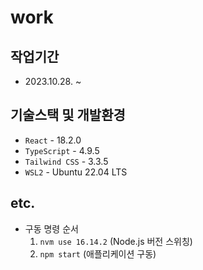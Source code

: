 # work

## 작업기간

- 2023.10.28. ~ 

## 기술스택 및 개발환경

- `React` - 18.2.0
- `TypeScript` - 4.9.5
- `Tailwind CSS` - 3.3.5
- `WSL2` - Ubuntu 22.04 LTS

## etc.

- 구동 명령 순서
  1. `nvm use 16.14.2` (Node.js 버전 스위칭)
  2. `npm start` (애플리케이션 구동)
